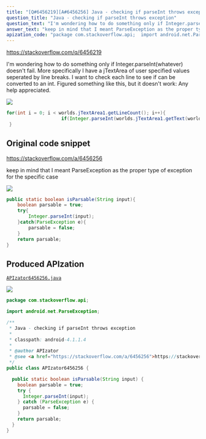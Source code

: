 ```yaml
---
title: "[Q#6456219][A#6456256] Java - checking if parseInt throws exception"
question_title: "Java - checking if parseInt throws exception"
question_text: "I'm wondering how to do something only if Integer.parseInt(whatever) doesn't fail. More specifically I have a jTextArea of user specified values seperated by line breaks. I want to check each line to see if can be converted to an int. Figured something like this, but it doesn't work: Any help appreciated."
answer_text: "keep in mind that I meant ParseException as the proper type of exception for the specific case"
apization_code: "package com.stackoverflow.api;  import android.net.ParseException;  /**  * Java - checking if parseInt throws exception  *  * classpath: android-4.1.1.4  *  * @author APIzator  * @see <a href=\"https://stackoverflow.com/a/6456256\">https://stackoverflow.com/a/6456256</a>  */ public class APIzator6456256 {    public static boolean isParsable(String input) {     boolean parsable = true;     try {       Integer.parseInt(input);     } catch (ParseException e) {       parsable = false;     }     return parsable;   } }"
---
```


https://stackoverflow.com/q/6456219

I&#x27;m wondering how to do something only if Integer.parseInt(whatever) doesn&#x27;t fail.
More specifically I have a jTextArea of user specified values seperated by line breaks.
I want to check each line to see if can be converted to an int.
Figured something like this, but it doesn&#x27;t work:
Any help appreciated.


<div class="code-logo"><img src="/stackoverflow.png" /></div>

```java
for(int i = 0; i < worlds.jTextArea1.getLineCount(); i++){
                    if(Integer.parseInt(worlds.jTextArea1.getText(worlds.jTextArea1.getLineStartOffset(i),worlds.jTextArea1.getLineEndOffset(i)) != (null))){}
 }
```


## Original code snippet

https://stackoverflow.com/a/6456256

keep in mind that I meant ParseException as the proper type of exception for the specific case

<div class="code-logo"><img src="/stackoverflow.png" /></div>

```java
public static boolean isParsable(String input){
    boolean parsable = true;
    try{
        Integer.parseInt(input);
    }catch(ParseException e){
        parsable = false;
    }
    return parsable;
}
```

## Produced APIzation

[`APIzator6456256.java`](https://github.com/pasqualesalza/apization-temp-data/raw/master/search/APIzator6456256.java)

<div class="code-logo"><img src="/apizator.png" /></div>

```java
package com.stackoverflow.api;

import android.net.ParseException;

/**
 * Java - checking if parseInt throws exception
 *
 * classpath: android-4.1.1.4
 *
 * @author APIzator
 * @see <a href="https://stackoverflow.com/a/6456256">https://stackoverflow.com/a/6456256</a>
 */
public class APIzator6456256 {

  public static boolean isParsable(String input) {
    boolean parsable = true;
    try {
      Integer.parseInt(input);
    } catch (ParseException e) {
      parsable = false;
    }
    return parsable;
  }
}

```